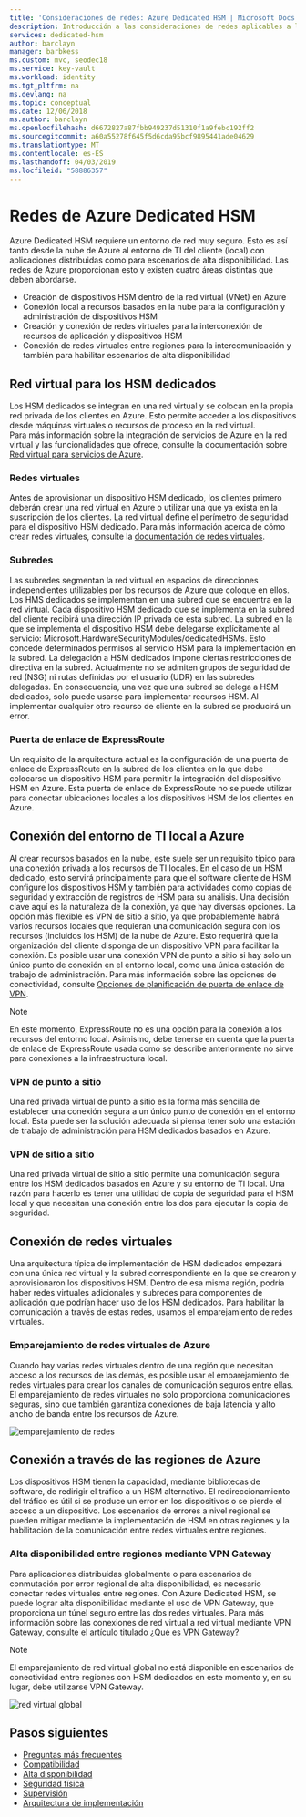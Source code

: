```yaml
---
title: 'Consideraciones de redes: Azure Dedicated HSM | Microsoft Docs'
description: Introducción a las consideraciones de redes aplicables a las implementaciones de Azure Dedicated HSM
services: dedicated-hsm
author: barclayn
manager: barbkess
ms.custom: mvc, seodec18
ms.service: key-vault
ms.workload: identity
ms.tgt_pltfrm: na
ms.devlang: na
ms.topic: conceptual
ms.date: 12/06/2018
ms.author: barclayn
ms.openlocfilehash: d6672827a87fbb949237d51310f1a9febc192ff2
ms.sourcegitcommit: a60a55278f645f5d6cda95bcf9895441ade04629
ms.translationtype: MT
ms.contentlocale: es-ES
ms.lasthandoff: 04/03/2019
ms.locfileid: "58886357"
---
```

# <a name="azure-dedicated-hsm-networking"></a>Redes de Azure Dedicated HSM

Azure Dedicated HSM requiere un entorno de red muy seguro. Esto es así tanto desde la nube de Azure al entorno de TI del cliente (local) con aplicaciones distribuidas como para escenarios de alta disponibilidad. Las redes de Azure proporcionan esto y existen cuatro áreas distintas que deben abordarse.

- Creación de dispositivos HSM dentro de la red virtual (VNet) en Azure
- Conexión local a recursos basados en la nube para la configuración y administración de dispositivos HSM
- Creación y conexión de redes virtuales para la interconexión de recursos de aplicación y dispositivos HSM
- Conexión de redes virtuales entre regiones para la intercomunicación y también para habilitar escenarios de alta disponibilidad

## <a name="virtual-network-for-your-dedicated-hsms"></a>Red virtual para los HSM dedicados

Los HSM dedicados se integran en una red virtual y se colocan en la propia red privada de los clientes en Azure. Esto permite acceder a los dispositivos desde máquinas virtuales o recursos de proceso en la red virtual.  
Para más información sobre la integración de servicios de Azure en la red virtual y las funcionalidades que ofrece, consulte la documentación sobre [Red virtual para servicios de Azure](../virtual-network/virtual-network-for-azure-services.md).

### <a name="virtual-networks"></a>Redes virtuales

Antes de aprovisionar un dispositivo HSM dedicado, los clientes primero deberán crear una red virtual en Azure o utilizar una que ya exista en la suscripción de los clientes. La red virtual define el perímetro de seguridad para el dispositivo HSM dedicado. Para más información acerca de cómo crear redes virtuales, consulte la [documentación de redes virtuales](../virtual-network/virtual-networks-overview.md).

### <a name="subnets"></a>Subredes

Las subredes segmentan la red virtual en espacios de direcciones independientes utilizables por los recursos de Azure que coloque en ellos. Los HMS dedicados se implementan en una subred que se encuentra en la red virtual. Cada dispositivo HSM dedicado que se implementa en la subred del cliente recibirá una dirección IP privada de esta subred. La subred en la que se implementa el dispositivo HSM debe delegarse explícitamente al servicio: Microsoft.HardwareSecurityModules/dedicatedHSMs. Esto concede determinados permisos al servicio HSM para la implementación en la subred. La delegación a HSM dedicados impone ciertas restricciones de directiva en la subred. Actualmente no se admiten grupos de seguridad de red (NSG) ni rutas definidas por el usuario (UDR) en las subredes delegadas. En consecuencia, una vez que una subred se delega a HSM dedicados, solo puede usarse para implementar recursos HSM. Al implementar cualquier otro recurso de cliente en la subred se producirá un error.


### <a name="expressroute-gateway"></a>Puerta de enlace de ExpressRoute

Un requisito de la arquitectura actual es la configuración de una puerta de enlace de ExpressRoute en la subred de los clientes en la que debe colocarse un dispositivo HSM para permitir la integración del dispositivo HSM en Azure. Esta puerta de enlace de ExpressRoute no se puede utilizar para conectar ubicaciones locales a los dispositivos HSM de los clientes en Azure.

## <a name="connecting-your-on-premises-it-to-azure"></a>Conexión del entorno de TI local a Azure

Al crear recursos basados en la nube, este suele ser un requisito típico para una conexión privada a los recursos de TI locales. En el caso de un HSM dedicado, esto servirá principalmente para que el software cliente de HSM configure los dispositivos HSM y también para actividades como copias de seguridad y extracción de registros de HSM para su análisis. Una decisión clave aquí es la naturaleza de la conexión, ya que hay diversas opciones.  La opción más flexible es VPN de sitio a sitio, ya que probablemente habrá varios recursos locales que requieran una comunicación segura con los recursos (incluidos los HSM) de la nube de Azure. Esto requerirá que la organización del cliente disponga de un dispositivo VPN para facilitar la conexión. Es posible usar una conexión VPN de punto a sitio si hay solo un único punto de conexión en el entorno local, como una única estación de trabajo de administración.
Para más información sobre las opciones de conectividad, consulte [Opciones de planificación de puerta de enlace de VPN](../vpn-gateway/vpn-gateway-about-vpngateways.md?toc=%2fazure%2fvirtual-network%2ftoc.json#planningtable).

> [!NOTE]
> En este momento, ExpressRoute no es una opción para la conexión a los recursos del entorno local. Asimismo, debe tenerse en cuenta que la puerta de enlace de ExpressRoute usada como se describe anteriormente no sirve para conexiones a la infraestructura local.

### <a name="point-to-site-vpn"></a>VPN de punto a sitio

Una red privada virtual de punto a sitio es la forma más sencilla de establecer una conexión segura a un único punto de conexión en el entorno local. Esta puede ser la solución adecuada si piensa tener solo una estación de trabajo de administración para HSM dedicados basados en Azure.

### <a name="site-to-site-vpn"></a>VPN de sitio a sitio

Una red privada virtual de sitio a sitio permite una comunicación segura entre los HSM dedicados basados en Azure y su entorno de TI local. Una razón para hacerlo es tener una utilidad de copia de seguridad para el HSM local y que necesitan una conexión entre los dos para ejecutar la copia de seguridad.

## <a name="connecting-virtual-networks"></a>Conexión de redes virtuales

Una arquitectura típica de implementación de HSM dedicados empezará con una única red virtual y la subred correspondiente en la que se crearon y aprovisionaron los dispositivos HSM. Dentro de esa misma región, podría haber redes virtuales adicionales y subredes para componentes de aplicación que podrían hacer uso de los HSM dedicados. Para habilitar la comunicación a través de estas redes, usamos el emparejamiento de redes virtuales.

### <a name="virtual-network-peering"></a>Emparejamiento de redes virtuales de Azure

Cuando hay varias redes virtuales dentro de una región que necesitan acceso a los recursos de las demás, es posible usar el emparejamiento de redes virtuales para crear los canales de comunicación seguros entre ellas.  El emparejamiento de redes virtuales no solo proporciona comunicaciones seguras, sino que también garantiza conexiones de baja latencia y alto ancho de banda entre los recursos de Azure.

![emparejamiento de redes](media/networking/peering.png)

## <a name="connecting-across-azure-regions"></a>Conexión a través de las regiones de Azure

Los dispositivos HSM tienen la capacidad, mediante bibliotecas de software, de redirigir el tráfico a un HSM alternativo. El redireccionamiento del tráfico es útil si se produce un error en los dispositivos o se pierde el acceso a un dispositivo. Los escenarios de errores a nivel regional se pueden mitigar mediante la implementación de HSM en otras regiones y la habilitación de la comunicación entre redes virtuales entre regiones.

### <a name="cross-region-ha-using-vpn-gateway"></a>Alta disponibilidad entre regiones mediante VPN Gateway

Para aplicaciones distribuidas globalmente o para escenarios de conmutación por error regional de alta disponibilidad, es necesario conectar redes virtuales entre regiones. Con Azure Dedicated HSM, se puede lograr alta disponibilidad mediante el uso de VPN Gateway, que proporciona un túnel seguro entre las dos redes virtuales. Para más información sobre las conexiones de red virtual a red virtual mediante VPN Gateway, consulte el artículo titulado [¿Qué es VPN Gateway?](../vpn-gateway/vpn-gateway-about-vpngateways.md#V2V)

> [!NOTE]
> El emparejamiento de red virtual global no está disponible en escenarios de conectividad entre regiones con HSM dedicados en este momento y, en su lugar, debe utilizarse VPN Gateway. 

![red virtual global](media/networking/global-vnet.png)

## <a name="next-steps"></a>Pasos siguientes

- [Preguntas más frecuentes](faq.md)
- [Compatibilidad](supportability.md)
- [Alta disponibilidad](high-availability.md)
- [Seguridad física](physical-security.md)
- [Supervisión](monitoring.md)
- [Arquitectura de implementación](deployment-architecture.md)